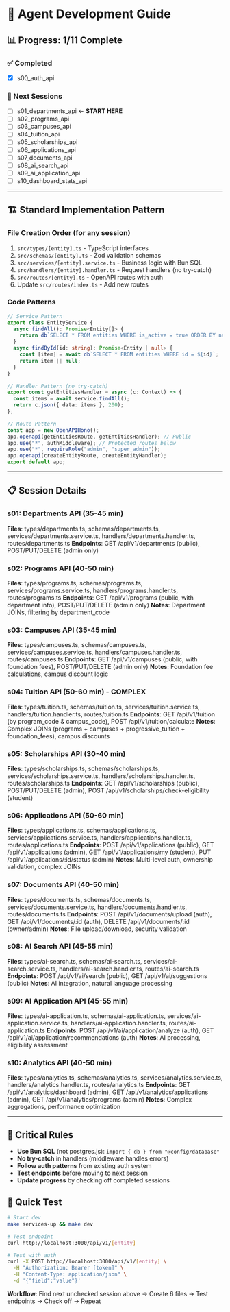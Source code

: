 # 🤖 Agent Development Guide

## 📊 Progress: 1/11 Complete

### ✅ Completed
- [x] s00_auth_api

### 🔄 Next Sessions
- [ ] s01_departments_api ← **START HERE**
- [ ] s02_programs_api
- [ ] s03_campuses_api
- [ ] s04_tuition_api
- [ ] s05_scholarships_api
- [ ] s06_applications_api
- [ ] s07_documents_api
- [ ] s08_ai_search_api
- [ ] s09_ai_application_api
- [ ] s10_dashboard_stats_api

---

## 🏗️ Standard Implementation Pattern

### File Creation Order (for any session)
1. `src/types/[entity].ts` - TypeScript interfaces
2. `src/schemas/[entity].ts` - Zod validation schemas
3. `src/services/[entity].service.ts` - Business logic with Bun SQL
4. `src/handlers/[entity].handler.ts` - Request handlers (no try-catch)
5. `src/routes/[entity].ts` - OpenAPI routes with auth
6. Update `src/routes/index.ts` - Add new routes

### Code Patterns
```typescript
// Service Pattern
export class EntityService {
  async findAll(): Promise<Entity[]> {
    return db`SELECT * FROM entities WHERE is_active = true ORDER BY name`;
  }
  async findById(id: string): Promise<Entity | null> {
    const [item] = await db`SELECT * FROM entities WHERE id = ${id}`;
    return item || null;
  }
}

// Handler Pattern (no try-catch)
export const getEntitiesHandler = async (c: Context) => {
  const items = await service.findAll();
  return c.json({ data: items }, 200);
};

// Route Pattern
const app = new OpenAPIHono();
app.openapi(getEntitiesRoute, getEntitiesHandler); // Public
app.use("*", authMiddleware); // Protected routes below
app.use("*", requireRole("admin", "super_admin"));
app.openapi(createEntityRoute, createEntityHandler);
export default app;
```

---

## 📋 Session Details

### s01: Departments API (35-45 min)
**Files**: types/departments.ts, schemas/departments.ts, services/departments.service.ts, handlers/departments.handler.ts, routes/departments.ts
**Endpoints**: GET /api/v1/departments (public), POST/PUT/DELETE (admin only)

### s02: Programs API (40-50 min)
**Files**: types/programs.ts, schemas/programs.ts, services/programs.service.ts, handlers/programs.handler.ts, routes/programs.ts
**Endpoints**: GET /api/v1/programs (public, with department info), POST/PUT/DELETE (admin only)
**Notes**: Department JOINs, filtering by department_code

### s03: Campuses API (35-45 min)
**Files**: types/campuses.ts, schemas/campuses.ts, services/campuses.service.ts, handlers/campuses.handler.ts, routes/campuses.ts
**Endpoints**: GET /api/v1/campuses (public, with foundation fees), POST/PUT/DELETE (admin only)
**Notes**: Foundation fee calculations, campus discount logic

### s04: Tuition API (50-60 min) - COMPLEX
**Files**: types/tuition.ts, schemas/tuition.ts, services/tuition.service.ts, handlers/tuition.handler.ts, routes/tuition.ts
**Endpoints**: GET /api/v1/tuition (by program_code & campus_code), POST /api/v1/tuition/calculate
**Notes**: Complex JOINs (programs + campuses + progressive_tuition + foundation_fees), campus discounts

### s05: Scholarships API (30-40 min)
**Files**: types/scholarships.ts, schemas/scholarships.ts, services/scholarships.service.ts, handlers/scholarships.handler.ts, routes/scholarships.ts
**Endpoints**: GET /api/v1/scholarships (public), POST/PUT/DELETE (admin), POST /api/v1/scholarships/check-eligibility (student)

### s06: Applications API (50-60 min)
**Files**: types/applications.ts, schemas/applications.ts, services/applications.service.ts, handlers/applications.handler.ts, routes/applications.ts
**Endpoints**: POST /api/v1/applications (public), GET /api/v1/applications (admin), GET /api/v1/applications/my (student), PUT /api/v1/applications/:id/status (admin)
**Notes**: Multi-level auth, ownership validation, complex JOINs

### s07: Documents API (40-50 min)
**Files**: types/documents.ts, schemas/documents.ts, services/documents.service.ts, handlers/documents.handler.ts, routes/documents.ts
**Endpoints**: POST /api/v1/documents/upload (auth), GET /api/v1/documents/:id (auth), DELETE /api/v1/documents/:id (owner/admin)
**Notes**: File upload/download, security validation

### s08: AI Search API (45-55 min)
**Files**: types/ai-search.ts, schemas/ai-search.ts, services/ai-search.service.ts, handlers/ai-search.handler.ts, routes/ai-search.ts
**Endpoints**: POST /api/v1/ai/search (public), GET /api/v1/ai/suggestions (public)
**Notes**: AI integration, natural language processing

### s09: AI Application API (45-55 min)
**Files**: types/ai-application.ts, schemas/ai-application.ts, services/ai-application.service.ts, handlers/ai-application.handler.ts, routes/ai-application.ts
**Endpoints**: POST /api/v1/ai/application/analyze (auth), GET /api/v1/ai/application/recommendations (auth)
**Notes**: AI processing, eligibility assessment

### s10: Analytics API (40-50 min)
**Files**: types/analytics.ts, schemas/analytics.ts, services/analytics.service.ts, handlers/analytics.handler.ts, routes/analytics.ts
**Endpoints**: GET /api/v1/analytics/dashboard (admin), GET /api/v1/analytics/applications (admin), GET /api/v1/analytics/programs (admin)
**Notes**: Complex aggregations, performance optimization

---

## 🚨 Critical Rules
- **Use Bun SQL** (not postgres.js): `import { db } from "@config/database"`
- **No try-catch** in handlers (middleware handles errors)
- **Follow auth patterns** from existing auth system
- **Test endpoints** before moving to next session
- **Update progress** by checking off completed sessions

## 🧪 Quick Test
```bash
# Start dev
make services-up && make dev

# Test endpoint
curl http://localhost:3000/api/v1/[entity]

# Test with auth
curl -X POST http://localhost:3000/api/v1/[entity] \
  -H "Authorization: Bearer [token]" \
  -H "Content-Type: application/json" \
  -d '{"field":"value"}'
```

**Workflow**: Find next unchecked session above → Create 6 files → Test endpoints → Check off → Repeat
